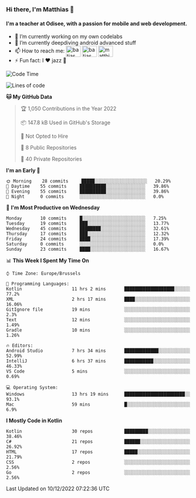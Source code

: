 ### Hi there, I'm Matthias 👋

#### I'm a teacher at Odisee, with a passion for mobile and web development.

- 🔭 I’m currently working on my own codelabs
- 🌱 I’m currently deepdiving android advanced stuff
- 📫 How to reach me: <a href="https://dev.to/batjas" target="_blank"><img align="center" src="https://raw.githubusercontent.com/rahuldkjain/github-profile-readme-generator/master/src/images/icons/Social/devto.svg" alt="batjas" height="30" width="40" /></a>
<a href="https://twitter.com/batjas" target="_blank"><img align="center" src="https://raw.githubusercontent.com/rahuldkjain/github-profile-readme-generator/master/src/images/icons/Social/twitter.svg" alt="batjas" height="30" width="40" /></a>
<a href="https://linkedin.com/in/matthiasdruwé" target="_blank"><img align="center" src="https://raw.githubusercontent.com/rahuldkjain/github-profile-readme-generator/master/src/images/icons/Social/linked-in-alt.svg" alt="matthiasdruwé" height="30" width="40" /></a>
- ⚡ Fun fact: I ❤ jazz 🎷


<!--START_SECTION:waka-->
![Code Time](http://img.shields.io/badge/Code%20Time-583%20hrs%2055%20mins-blue)

![Lines of code](https://img.shields.io/badge/From%20Hello%20World%20I%27ve%20Written-219%20Thousand%20lines%20of%20code-blue)

**🐱 My GitHub Data** 

> 🏆 1,050 Contributions in the Year 2022
 > 
> 📦 147.8 kB Used in GitHub's Storage 
 > 
> 🚫 Not Opted to Hire
 > 
> 📜 8 Public Repositories 
 > 
> 🔑 40 Private Repositories  
 > 
**I'm an Early 🐤** 

```text
🌞 Morning    28 commits     █████░░░░░░░░░░░░░░░░░░░░   20.29% 
🌆 Daytime    55 commits     ██████████░░░░░░░░░░░░░░░   39.86% 
🌃 Evening    55 commits     ██████████░░░░░░░░░░░░░░░   39.86% 
🌙 Night      0 commits      ░░░░░░░░░░░░░░░░░░░░░░░░░   0.0%

```
📅 **I'm Most Productive on Wednesday** 

```text
Monday       10 commits     █░░░░░░░░░░░░░░░░░░░░░░░░   7.25% 
Tuesday      19 commits     ███░░░░░░░░░░░░░░░░░░░░░░   13.77% 
Wednesday    45 commits     ████████░░░░░░░░░░░░░░░░░   32.61% 
Thursday     17 commits     ███░░░░░░░░░░░░░░░░░░░░░░   12.32% 
Friday       24 commits     ████░░░░░░░░░░░░░░░░░░░░░   17.39% 
Saturday     0 commits      ░░░░░░░░░░░░░░░░░░░░░░░░░   0.0% 
Sunday       23 commits     ████░░░░░░░░░░░░░░░░░░░░░   16.67%

```


📊 **This Week I Spent My Time On** 

```text
⌚︎ Time Zone: Europe/Brussels

💬 Programming Languages: 
Kotlin                   11 hrs 2 mins       ███████████████████░░░░░░   77.2% 
XML                      2 hrs 17 mins       ████░░░░░░░░░░░░░░░░░░░░░   16.06% 
GitIgnore file           19 mins             ░░░░░░░░░░░░░░░░░░░░░░░░░   2.3% 
Text                     12 mins             ░░░░░░░░░░░░░░░░░░░░░░░░░   1.49% 
Gradle                   10 mins             ░░░░░░░░░░░░░░░░░░░░░░░░░   1.26%

🔥 Editors: 
Android Studio           7 hrs 34 mins       █████████████░░░░░░░░░░░░   52.99% 
IntelliJ                 6 hrs 37 mins       ███████████░░░░░░░░░░░░░░   46.33% 
VS Code                  5 mins              ░░░░░░░░░░░░░░░░░░░░░░░░░   0.69%

💻 Operating System: 
Windows                  13 hrs 19 mins      ███████████████████████░░   93.1% 
Mac                      59 mins             █░░░░░░░░░░░░░░░░░░░░░░░░   6.9%

```

**I Mostly Code in Kotlin** 

```text
Kotlin                   30 repos            █████████░░░░░░░░░░░░░░░░   38.46% 
C#                       21 repos            ██████░░░░░░░░░░░░░░░░░░░   26.92% 
HTML                     17 repos            █████░░░░░░░░░░░░░░░░░░░░   21.79% 
CSS                      2 repos             ░░░░░░░░░░░░░░░░░░░░░░░░░   2.56% 
Go                       2 repos             ░░░░░░░░░░░░░░░░░░░░░░░░░   2.56%

```



 Last Updated on 10/12/2022 07:22:36 UTC
<!--END_SECTION:waka-->
